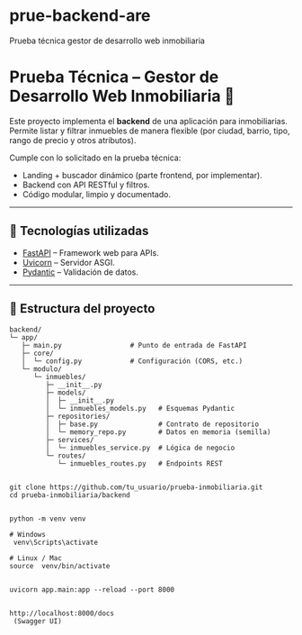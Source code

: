 # prue-backend-are
Prueba técnica  gestor de desarrollo web inmobiliaria

# Prueba Técnica – Gestor de Desarrollo Web Inmobiliaria 🏡

Este proyecto implementa el **backend** de una aplicación para inmobiliarias.  
Permite listar y filtrar inmuebles de manera flexible (por ciudad, barrio, tipo, rango de precio y otros atributos).  

Cumple con lo solicitado en la prueba técnica:  
- Landing + buscador dinámico (parte frontend, por implementar).  
- Backend con API RESTful y filtros.  
- Código modular, limpio y documentado.  

---

## 🚀 Tecnologías utilizadas
- [FastAPI](https://fastapi.tiangolo.com/) – Framework web para APIs.
- [Uvicorn](https://www.uvicorn.org/) – Servidor ASGI.
- [Pydantic](https://docs.pydantic.dev/) – Validación de datos.

---

## 📂 Estructura del proyecto

```text
backend/
└─ app/
   ├─ main.py                 # Punto de entrada de FastAPI
   ├─ core/
   │  └─ config.py            # Configuración (CORS, etc.)
   └─ modulo/
      └─ inmuebles/
         ├─ __init__.py
         ├─ models/
         │  ├─ __init__.py
         │  └─ inmuebles_models.py   # Esquemas Pydantic
         ├─ repositories/
         │  ├─ base.py               # Contrato de repositorio
         │  └─ memory_repo.py        # Datos en memoria (semilla)
         ├─ services/
         │  └─ inmuebles_service.py  # Lógica de negocio
         └─ routes/
            └─ inmuebles_routes.py   # Endpoints REST


git clone https://github.com/tu_usuario/prueba-inmobiliaria.git
cd prueba-inmobiliaria/backend


python -m venv venv

# Windows
 venv\Scripts\activate

# Linux / Mac
source  venv/bin/activate


uvicorn app.main:app --reload --port 8000


http://localhost:8000/docs
 (Swagger UI)

